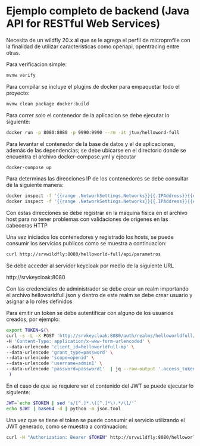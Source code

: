 # Ejemplo completo de backend (Java API for RESTful Web Services)

Necesita de un wildfly 20.x al que se le agrega el perfil de microprofile con la finalidad de utilizar caracteristicas como openapi, opentracing entre otras.

Para verificacion simple:

```bash
mvnw verify
```

Para compilar se incluye el plugins de docker para empaquetar todo el proyecto:

```bash
mvnw clean package docker:build
```

Para correr solo el contenedor de la aplicacion se debe ejecutar lo siguiente:

```bash
docker run -p 8080:8080 -p 9990:9990 --rm -it jtux/helloword-full
```

Para levantar el contenedor de la base de datos y el de aplicaciones, además de las dependencias; se debe ubicarse en el directorio donde se encuentra el archivo docker-compose.yml y ejecutar

```bash
docker-compose up
```

Para determinas las direcciones IP de los contenedores se debe consultar de la siguiente manera:

```bash
docker inspect -f '{{range .NetworkSettings.Networks}}{{.IPAddress}}{{end}}' srvkeycloak
docker inspect -f '{{range .NetworkSettings.Networks}}{{.IPAddress}}{{end}}' srvwildfly
```

Con estas direcciones se debe registrar en la maquina fisica en el archivo host para no tener problemas con validaciones de origenes en las cabeceras HTTP

Una vez iniciados los contenedores y registrado los hosts, se puede consumir los servicios publicos como se muestra a continuacion:

```bash
curl http://srvwildfly:8080/helloworld-full/api/parametros
```

Se debe acceder al servidor keycloak por medio de la siguiente URL

http://srvkeycloak:8080

Con las credenciales de administrador se debe crear un realm importando el archivo helloworldfull.json y dentro de este realm se debe crear usuario y asignar a lo roles definidos

Para emitir un token se debe autentificar con alguno de los usuarios creados, por ejemplo:

```bash
export TOKEN=$(\
curl -s -L -X POST 'http://srvkeycloak:8080/auth/realms/helloworldfull/protocol/openid-connect/token' \
-H 'Content-Type: application/x-www-form-urlencoded' \
--data-urlencode 'client_id=helloworldfull-mp' \
--data-urlencode 'grant_type=password' \
--data-urlencode 'scope=openid' \
--data-urlencode 'username=admin1' \
--data-urlencode 'password=password1'  | jq --raw-output '.access_token' \
 )
```

En el caso de que se requiere ver el contenido del JWT se puede ejecutar lo siguiente:

```bash
JWT=`echo $TOKEN | sed 's/[^.]*.\([^.]*\).*/\1/'`
echo $JWT | base64 -d | python -m json.tool
```

Una vez que se tiene el token se puede consumir el servicio utilizando el JWT generado, como se muestra a continuacion:

```bash
curl -H "Authorization: Bearer $TOKEN" http://srvwildfly:8080/helloworld-full/rest/param
```
